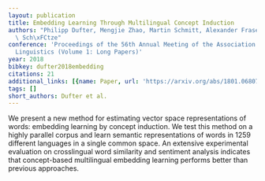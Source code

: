 ```yaml
---
layout: publication
title: Embedding Learning Through Multilingual Concept Induction
authors: "Philipp Dufter, Mengjie Zhao, Martin Schmitt, Alexander Fraser, Hinrich\
  \ Sch\xFCtze"
conference: 'Proceedings of the 56th Annual Meeting of the Association for Computational
  Linguistics (Volume 1: Long Papers)'
year: 2018
bibkey: dufter2018embedding
citations: 21
additional_links: [{name: Paper, url: 'https://arxiv.org/abs/1801.06807'}]
tags: []
short_authors: Dufter et al.
---
```

We present a new method for estimating vector space representations of words:
embedding learning by concept induction. We test this method on a highly
parallel corpus and learn semantic representations of words in 1259 different
languages in a single common space. An extensive experimental evaluation on
crosslingual word similarity and sentiment analysis indicates that
concept-based multilingual embedding learning performs better than previous
approaches.